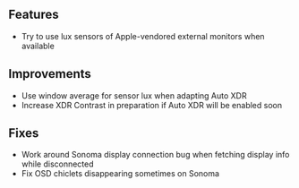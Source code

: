 ## Features

- Try to use lux sensors of Apple-vendored external monitors when available

## Improvements

- Use window average for sensor lux when adapting Auto XDR
- Increase XDR Contrast in preparation if Auto XDR will be enabled soon

## Fixes

- Work around Sonoma display connection bug when fetching display info while disconnected
- Fix OSD chiclets disappearing sometimes on Sonoma
